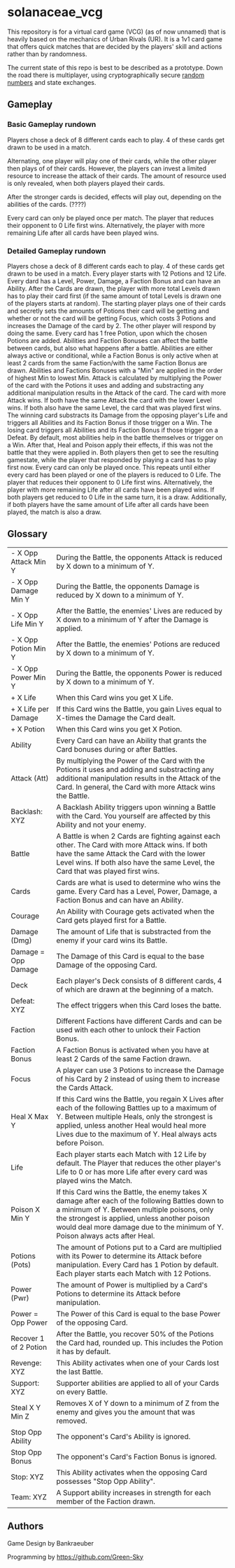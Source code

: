 # solanaceae_vcg

This repository is for a virtual card game (VCG) (as of now unnamed) that is heavily based on the mechanics of Urban Rivals (UR).
It is a 1v1 card game that offers quick matches that are decided by the players' skill and actions rather than by randomness.

The current state of this repo is best to be described as a prototype.
Down the road there is multiplayer, using cryptographically secure [random numbers](https://github.com/Green-Sky/solanaceae_tox_p2prng) and state exchanges.

## Gameplay

### Basic Gameplay rundown

Players chose a deck of 8 different cards each to play.
4 of these cards get drawn to be used in a match.

Alternating, one player will play one of their cards, while the other player then plays of of their cards.
However, the players can invest a limited resource to increase the attack of their cards. The amount of resource used is only revealed, when both players played their cards.

After the stronger cards is decided, effects will play out, depending on the abilities of the cards. (????)

Every card can only be played once per match.
The player that reduces their opponent to 0 Life first wins. Alternatively, the player with more remaining Life after all cards have been played wins.

### Detailed Gameplay rundown

Players chose a deck of 8 different cards each to play.
4 of these cards get drawn to be used in a match.
Every player starts with 12 Potions and 12 Life.
Every dard has a Level, Power, Damage, a Faction Bonus and can have an Ability.
After the Cards are drawn, the player with more total Levels drawn has to play their card first (if the same amount of total Levels is drawn one of the players starts at random).
The starting player plays one of their cards and secretly sets the amounts of Potions their card will be getting and whether or not the card will be getting Focus, which costs 3 Potions and increases the Damage of the card by 2.
The other player will respond by doing the same.
Every card has 1 free Potion, upon which the chosen Potions are added.
Abilities and Faction Bonuses can affect the battle between cards, but also what happens after a battle.
Abilities are either always active or conditional, while a Faction Bonus is only active when at least 2 cards from the same Faction/with the same Faction Bonus are drawn.
Abilities and Factions Bonuses with a "Min" are applied in the order of highest Min to lowest Min.
Attack is calculated by multiplying the Power of the card with the Potions it uses and adding and substracting any additional manipulation results in the Attack of the card.
The card with more Attack wins. If both have the same Attack the card with the lower Level wins. If both also have the same Level, the card that was played first wins.
The winning card substracts its Damage from the opposing player's Life and triggers all Abilities and its Faction Bonus if those trigger on a Win.
The losing card triggers all Abilities and its Faction Bonus if those trigger on a Defeat.
By default, most abilities help in the battle themselves or trigger on a Win.
After that, Heal and Poison apply their effects, if this was not the battle that they were applied in.
Both players then get to see the resulting gamestate, while the player that responded by playing a card has to play first now.
Every card can only be played once.
This repeats until either every card has been played or one of the players is reduced to 0 Life.
The player that reduces their opponent to 0 Life first wins. Alternatively, the player with more remaining Life after all cards have been played wins.
If both players get reduced to 0 Life in the same turn, it is a draw. Additionally, if both players have the same amount of Life after all cards have been played, the match is also a draw.

## Glossary

|                      |                     |
|----------------------|---------------------|
| - X Opp Attack Min Y | During the Battle, the opponents Attack is reduced by X down to a minimum of Y. |
| - X Opp Damage Min Y | During the Battle, the opponents Damage is reduced by X down to a minimum of Y. |
| - X Opp Life Min Y   | After the Battle, the enemies' Lives are reduced by X down to a minimum of Y after the Damage is applied. |
| - X Opp Potion Min Y | After the Battle, the enemies' Potions are reduced by X down to a minimum of Y. |
| - X Opp Power Min Y  | During the Battle, the opponents Power is reduced by X down to a minimum of Y. |
| + X Life             | When this Card wins you get X Life. |
| + X Life per Damage  | If this Card wins the Battle, you gain Lives equal to X-times the Damage the Card dealt. |
| + X Potion           | When this Card wins you get X Potion. |
| Ability              | Every Card can have an Ability that grants the Card bonuses during or after Battles. |
| Attack (Att)         | By multiplying the Power of the Card with the Potions it uses and adding and substracting any additional manipulation results in the Attack of the Card. In general, the Card with more Attack wins the Battle. |
| Backlash: XYZ        | A Backlash Ability triggers upon winning a Battle with the Card. You yourself are affected by this Ability and not your enemy. |
| Battle               | A Battle is when 2 Cards are fighting against each other. The Card with more Attack wins. If both have the same Attack the Card with the lower Level wins. If both also have the same Level, the Card that was played first wins. |
| Cards                | Cards are what is used to determine who wins the game. Every Card has a Level, Power, Damage, a Faction Bonus and can have an Ability. |
| Courage              | An Ability with Courage gets activated when the Card gets played first for a Battle. |
| Damage (Dmg)         | The amount of Life that is substracted from the enemy if your card wins its Battle. |
| Damage = Opp Damage  | The Damage of this Card is equal to the base Damage of the opposing Card. |
| Deck                 | Each player's Deck consists of 8 different cards, 4 of which are drawn at the beginning of a match. |
| Defeat: XYZ          | The effect triggers when this Card loses the batte. |
| Faction              | Different Factions have different Cards and can be used with each other to unlock their Faction Bonus. |
| Faction Bonus        | A Faction Bonus is activated when you have at least 2 Cards of the same Faction drawn. |
| Focus                | A player can use 3 Potions to increase the Damage of his Card by 2 instead of using them to increase the Cards Attack. |
| Heal X Max Y         | If this Card wins the Battle, you regain X Lives after each of the following Battles up to a maximum of Y. Between multiple Heals, only the strongest is applied, unless another Heal would heal more Lives due to the maximum of Y. Heal always acts before Poison. |
| Life                 | Each player starts each Match with 12 Life by default. The Player that reduces the other player's Life to 0 or has more Life after every card was played wins the Match. |
| Poison X Min Y       | If this Card wins the Battle, the enemy takes X damage after each of the following Battles down to a minimum of Y. Between multiple poisons, only the strongest is applied, unless another poison would deal more damage due to the minimum of Y. Poison always acts after Heal. |
| Potions (Pots)       | The amount of Potions put to a Card are multiplied with its Power to determine its Attack before manipulation. Every Card has 1 Potion by default. Each player starts each Match with 12 Potions. |
| Power (Pwr)          | The amount of Power is multiplied by a Card's Potions to determine its Attack before manipulation. |
| Power = Opp Power    | The Power of this Card is equal to the base Power of the opposing Card. |
| Recover 1 of 2 Potion | After the Battle, you recover 50% of the Potions the Card had, rounded up. This includes the Potion it has by default. |
| Revenge: XYZ         | This Ability activates when one of your Cards lost the last Battle. |
| Support: XYZ         | Supporter abilities are applied to all of your Cards on every Battle. |
| Steal X Y Min Z      | Removes X of Y down to a minimum of Z from the enemy and gives you the amount that was removed. |
| Stop Opp Ability     | The opponent's Card's Ability is ignored. |
| Stop Opp Bonus       | The opponent's Card's Faction Bonus is ignored. |
| Stop: XYZ            | This Ability activates when the opposing Card possesses "Stop Opp Ability". |
| Team: XYZ            | A Support ability increases in strength for each member of the Faction drawn. |


## Authors

Game Design by Bankraeuber

Programming by https://github.com/Green-Sky

